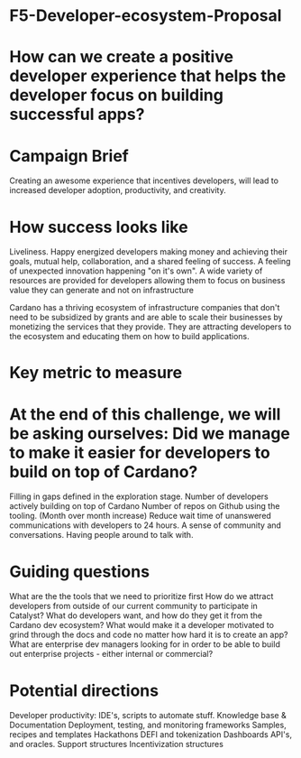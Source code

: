 # F5-Developer-ecosystem-Proposal

# How can we create a positive developer experience that helps the developer focus on building successful apps?

# Campaign Brief

Creating an awesome experience that incentives developers, will lead to increased developer adoption, productivity, and creativity.

# How success looks like

Liveliness. Happy energized developers making money and achieving their goals, mutual help, collaboration, and a shared feeling of success. A feeling of unexpected innovation happening "on it's own". A wide variety of resources are provided for developers allowing them to focus on business value they can generate and not on infrastructure

Cardano has a thriving ecosystem of infrastructure companies that don't need to be subsidized by grants and are able to scale their businesses by monetizing the services that they provide. They are attracting developers to the ecosystem and educating them on how to build applications.

# Key metric to measure

# At the end of this challenge, we will be asking ourselves: Did we manage to make it easier for developers to build on top of Cardano?

Filling in gaps defined in the exploration stage.
Number of developers actively building on top of Cardano
Number of repos on Github using the tooling. (Month over month increase)
Reduce wait time of unanswered communications with developers to 24 hours.
A sense of community and conversations. Having people around to talk with.

# Guiding questions

What are the the tools that we need to prioritize first
How do we attract developers from outside of our current community to participate in Catalyst?
What do developers want, and how do they get it from the Cardano dev ecosystem?
What would make it a developer motivated to grind through the docs and code no matter how hard it is to create an app?
What are enterprise dev managers looking for in order to be able to build out enterprise projects - either internal or commercial?

# Potential directions

Developer productivity: IDE's, scripts to automate stuff.
Knowledge base & Documentation
Deployment, testing, and monitoring frameworks
Samples, recipes and templates
Hackathons
DEFI and tokenization
Dashboards
API's, and oracles.
Support structures
Incentivization structures

